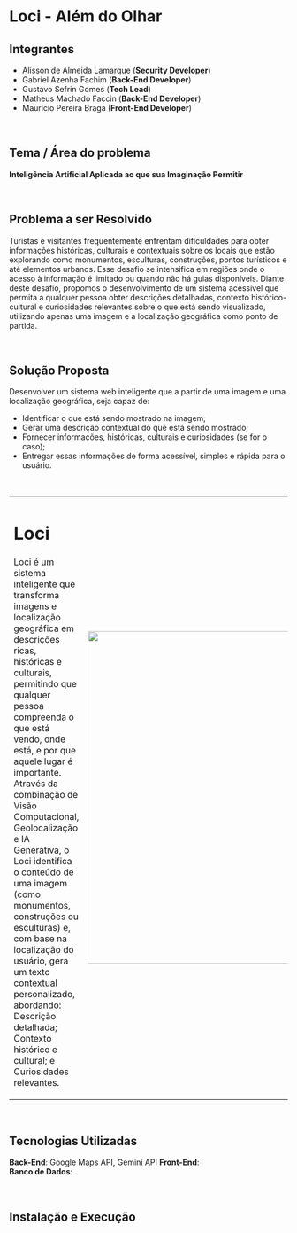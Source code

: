 # Loci - Além do Olhar

## Integrantes
- Alisson de Almeida Lamarque (__Security Developer__)
- Gabriel Azenha Fachim (__Back-End Developer__)
- Gustavo Sefrin Gomes (__Tech Lead__)
- Matheus Machado Faccin (__Back-End Developer__)
- Maurício Pereira Braga (__Front-End Developer__)

<br/>

## Tema / Área do problema
__Inteligência Artificial Aplicada ao que sua Imaginação Permitir__

<br/>

## Problema a ser Resolvido
Turistas e visitantes frequentemente enfrentam dificuldades para obter informações históricas, culturais e contextuais sobre os locais que estão explorando 
como monumentos, esculturas, construções, pontos turísticos e até elementos urbanos. Esse desafio se intensifica em regiões onde o acesso à informação é 
limitado ou quando não há guias disponíveis.
Diante deste desafio, propomos o desenvolvimento de um sistema acessível que permita a qualquer pessoa obter descrições detalhadas, contexto histórico-cultural e 
curiosidades relevantes sobre o que está sendo visualizado, utilizando apenas uma imagem e a localização geográfica como ponto de partida.

<br/>

## Solução Proposta
Desenvolver um sistema web inteligente que a partir de uma imagem e uma localização geográfica, seja capaz de:
- Identificar o que está sendo mostrado na imagem;
- Gerar uma descrição contextual do que está sendo mostrado;
- Fornecer informações, históricas, culturais e curiosidades (se for o caso);
- Entregar essas informações de forma acessível, simples e rápida para o usuário.

<br/>

<table>
  <tr>
    <td>
      <h1>Loci</h1>
      <p>Loci é um sistema inteligente que transforma imagens e localização geográfica em descrições ricas, históricas e culturais, permitindo que qualquer pessoa compreenda o que está vendo, onde está, e por que aquele lugar é importante. Através da combinação de Visão Computacional, Geolocalização e IA Generativa, o Loci identifica o conteúdo de uma imagem (como monumentos, construções ou esculturas) e, com base na localização do usuário, gera um texto contextual personalizado, abordando: Descrição detalhada; Contexto histórico e cultural; e Curiosidades relevantes.</p>
    </td>
    <td>
      <img src="https://github.com/user-attachments/assets/3c331178-678a-4232-a883-b7c2f8b7e3c2" width="600">
    </td>
  </tr>
</table>

<br/>

## Tecnologias Utilizadas
__Back-End__:  Google Maps API, Gemini API
__Front-End__:  
__Banco de Dados__:  

<br/>

## Instalação e Execução
